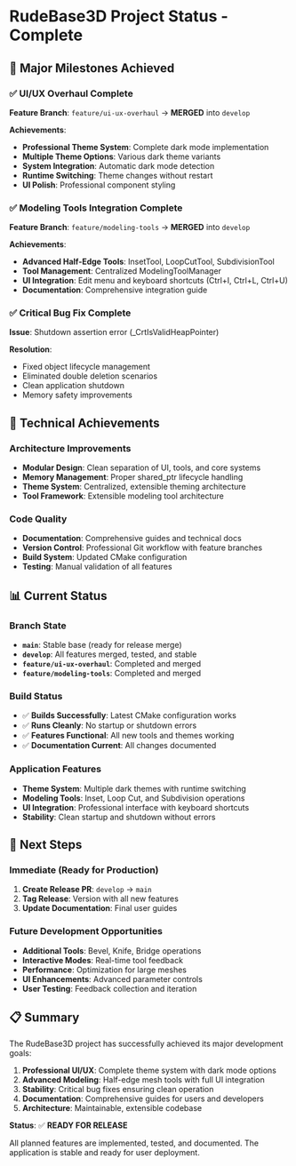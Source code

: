# RudeBase3D Project Status - Complete

## 🎉 Major Milestones Achieved

### ✅ UI/UX Overhaul Complete
**Feature Branch**: `feature/ui-ux-overhaul` → **MERGED** into `develop`

**Achievements**:
- **Professional Theme System**: Complete dark mode implementation
- **Multiple Theme Options**: Various dark theme variants
- **System Integration**: Automatic dark mode detection
- **Runtime Switching**: Theme changes without restart
- **UI Polish**: Professional component styling

### ✅ Modeling Tools Integration Complete
**Feature Branch**: `feature/modeling-tools` → **MERGED** into `develop`

**Achievements**:
- **Advanced Half-Edge Tools**: InsetTool, LoopCutTool, SubdivisionTool
- **Tool Management**: Centralized ModelingToolManager
- **UI Integration**: Edit menu and keyboard shortcuts (Ctrl+I, Ctrl+L, Ctrl+U)
- **Documentation**: Comprehensive integration guide

### ✅ Critical Bug Fix Complete
**Issue**: Shutdown assertion error (_CrtIsValidHeapPointer)

**Resolution**:
- Fixed object lifecycle management
- Eliminated double deletion scenarios
- Clean application shutdown
- Memory safety improvements

## 🔧 Technical Achievements

### Architecture Improvements
- **Modular Design**: Clean separation of UI, tools, and core systems
- **Memory Management**: Proper shared_ptr lifecycle handling
- **Theme System**: Centralized, extensible theming architecture
- **Tool Framework**: Extensible modeling tool architecture

### Code Quality
- **Documentation**: Comprehensive guides and technical docs
- **Version Control**: Professional Git workflow with feature branches
- **Build System**: Updated CMake configuration
- **Testing**: Manual validation of all features

## 📊 Current Status

### Branch State
- **`main`**: Stable base (ready for release merge)
- **`develop`**: All features merged, tested, and stable
- **`feature/ui-ux-overhaul`**: Completed and merged
- **`feature/modeling-tools`**: Completed and merged

### Build Status
- ✅ **Builds Successfully**: Latest CMake configuration works
- ✅ **Runs Cleanly**: No startup or shutdown errors
- ✅ **Features Functional**: All new tools and themes working
- ✅ **Documentation Current**: All changes documented

### Application Features
- **Theme System**: Multiple dark themes with runtime switching
- **Modeling Tools**: Inset, Loop Cut, and Subdivision operations
- **UI Integration**: Professional interface with keyboard shortcuts
- **Stability**: Clean startup and shutdown without errors

## 🚀 Next Steps

### Immediate (Ready for Production)
1. **Create Release PR**: `develop` → `main`
2. **Tag Release**: Version with all new features
3. **Update Documentation**: Final user guides

### Future Development Opportunities
- **Additional Tools**: Bevel, Knife, Bridge operations
- **Interactive Modes**: Real-time tool feedback
- **Performance**: Optimization for large meshes
- **UI Enhancements**: Advanced parameter controls
- **User Testing**: Feedback collection and iteration

## 📋 Summary

The RudeBase3D project has successfully achieved its major development goals:

1. **Professional UI/UX**: Complete theme system with dark mode options
2. **Advanced Modeling**: Half-edge mesh tools with full UI integration
3. **Stability**: Critical bug fixes ensuring clean operation
4. **Documentation**: Comprehensive guides for users and developers
5. **Architecture**: Maintainable, extensible codebase

**Status**: ✅ **READY FOR RELEASE**

All planned features are implemented, tested, and documented. The application is stable and ready for user deployment.

